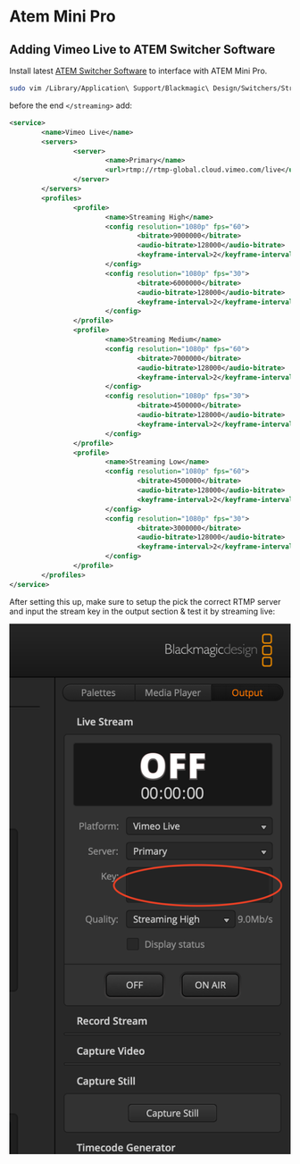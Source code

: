 # Atem Mini Pro

## Adding Vimeo Live to ATEM Switcher Software

Install latest [ATEM Switcher Software](https://www.blackmagicdesign.com/support/family/atem-live-production-switchers) to interface with ATEM Mini Pro.

```bash
sudo vim /Library/Application\ Support/Blackmagic\ Design/Switchers/Streaming.xml
```

before the end `</streaming>` add:
```xml
<service>
        <name>Vimeo Live</name>
        <servers>
                <server>
                        <name>Primary</name>
                        <url>rtmp://rtmp-global.cloud.vimeo.com/live</url>
                </server>
        </servers>
        <profiles>
                <profile>
                        <name>Streaming High</name>
                        <config resolution="1080p" fps="60">
                                <bitrate>9000000</bitrate>
                                <audio-bitrate>128000</audio-bitrate>
                                <keyframe-interval>2</keyframe-interval>
                        </config>
                        <config resolution="1080p" fps="30">
                                <bitrate>6000000</bitrate>
                                <audio-bitrate>128000</audio-bitrate>
                                <keyframe-interval>2</keyframe-interval>
                        </config>
                </profile>
                <profile>
                        <name>Streaming Medium</name>
                        <config resolution="1080p" fps="60">
                                <bitrate>7000000</bitrate>
                                <audio-bitrate>128000</audio-bitrate>
                                <keyframe-interval>2</keyframe-interval>
                        </config>
                        <config resolution="1080p" fps="30">
                                <bitrate>4500000</bitrate>
                                <audio-bitrate>128000</audio-bitrate>
                                <keyframe-interval>2</keyframe-interval>
                        </config>
                </profile>
                <profile>
                        <name>Streaming Low</name>
                        <config resolution="1080p" fps="60">
                                <bitrate>4500000</bitrate>
                                <audio-bitrate>128000</audio-bitrate>
                                <keyframe-interval>2</keyframe-interval>
                        </config>
                        <config resolution="1080p" fps="30">
                                <bitrate>3000000</bitrate>
                                <audio-bitrate>128000</audio-bitrate>
                                <keyframe-interval>2</keyframe-interval>
                        </config>
                </profile>
        </profiles>
</service>
```

After setting this up, make sure to setup the pick the correct RTMP server and input the stream key in the output section & test it by streaming live:

![Adding stream key to Vimeo Live](images/00_streamkey.png)
